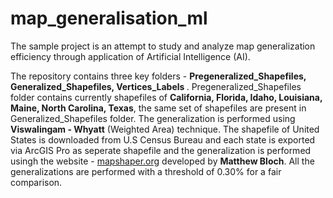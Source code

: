 # map_generalisation_ml
The sample project is an attempt to study and analyze map generalization efficiency through application of Artificial Intelligence (AI).

The repository contains three key folders - <b> Pregeneralized_Shapefiles, Generalized_Shapefiles, Vertices_Labels </b>. Pregeneralized_Shapefiles folder contains currently shapefiles of <b>California, Florida, Idaho, Louisiana, Maine, North Carolina, Texas</b>, the same set of shapefiles are present in Generalized_Shapefiles folder. The generalization is performed using <b>Viswalingam - Whyatt</b> (Weighted Area) technique. The shapefile of United States is downloaded from U.S Census Bureau and each state is exported via ArcGIS Pro as seperate shapefile and the generalization is performed usingh the website - <a href = "https://mapshaper.org/">mapshaper.org</a> developed by <b>Matthew Bloch</b>. All the generalizations are performed with a threshold of 0.30% for a fair comparison.
